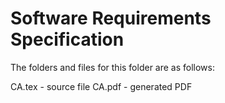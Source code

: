 # Software Requirements Specification

The folders and files for this folder are as follows:

CA.tex - source file
CA.pdf - generated PDF
